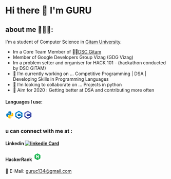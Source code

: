 # Hi there 👋  I'm GURU
## about me 🙋🏻‍♂️:
I'm a student of Computer Science in [Gitam University](https://www.gitam.edu/). 
- Im a Core Team Member of 👨‍💻[DSC Gitam](https://github.com/dsc-gitam)
- Member of Google Developers Group Vizag (GDG Vizag) 
- Im a problem setter and organiser for HACK 101 - (hackathon conducted by DSC GITAM)
- 🔭 I’m currently working on ... 
    Competitive Programming | DSA | Developing Skills in Programming Languages
- 🔗 I’m looking to collaborate on ...
    Projects in python
 - 🎯 Aim for 2020 : Getting better at DSA and contributing more often
 #### Languages I use:
<img src="https://github.com/AsishRaju/AsishRaju/raw/master/gifs/python.png"/><img src="https://github.com/AsishRaju/AsishRaju/raw/master/gifs/c++.png"/><img src="https://github.com/AsishRaju/AsishRaju/raw/master/gifs/c.png"/>
 ### u can connect with me at :  
#### Linkedin [![linkedin Card](https://img.icons8.com/color/28/000000/linkedin.png)](https://www.linkedin.com/in/guru-charan-7103561a1/)<br>
#### HackerRank [![HackerRank Card](https://github.com/AsishRaju/AsishRaju/raw/master/gifs/hackerrank..png)](https://www.hackerrank.com/guruc134) <br>
📧 E-Mail: guruc134@gmail.com

<!--
**guruc-134/guruc-134** is a ✨ _special_ ✨ repository because its `README.md` (this file) appears on your GitHub profile.
Here are some ideas to get you started:

